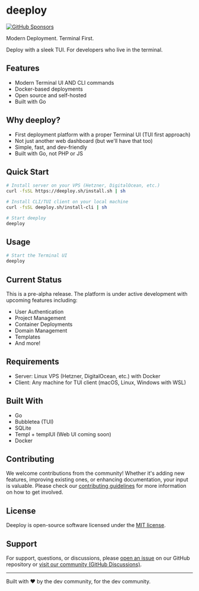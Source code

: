 # deeploy

[![GitHub Sponsors](https://img.shields.io/github/sponsors/axzilla?style=social&label=♥️%20Sponsor)](https://github.com/sponsors/axzilla)

Modern Deployment. Terminal First.

Deploy with a sleek TUI. For developers who live in the terminal.

## Features

- Modern Terminal UI AND CLI commands
- Docker-based deployments
- Open source and self-hosted
- Built with Go

## Why deeploy?

- First deployment platform with a proper Terminal UI (TUI first approach)
- Not just another web dashboard (but we'll have that too)
- Simple, fast, and dev-friendly
- Built with Go, not PHP or JS

## Quick Start

```bash
# Install server on your VPS (Hetzner, DigitalOcean, etc.)
curl -fsSL https://deeploy.sh/install.sh | sh

# Install CLI/TUI client on your local machine
curl -fsSL deeploy.sh/install-cli | sh

# Start deeploy
deeploy
```

## Usage

```bash
# Start the Terminal UI
deeploy
```

## Current Status

This is a pre-alpha release. The platform is under active development with upcoming features including:

- User Authentication
- Project Management
- Container Deployments
- Domain Management
- Templates
- And more!

## Requirements

- Server: Linux VPS (Hetzner, DigitalOcean, etc.) with Docker
- Client: Any machine for TUI client (macOS, Linux, Windows with WSL)

## Built With

- Go
- Bubbletea (TUI)
- SQLite
- Templ + templUI (Web UI coming soon)
- Docker

## Contributing

We welcome contributions from the community! Whether it's adding new features, improving existing ones, or enhancing documentation, your input is valuable. Please check our [contributing guidelines](CONTRIBUTING.md) for more information on how to get involved.

## License

Deeploy is open-source software licensed under the [MIT license](LICENSE).

## Support

For support, questions, or discussions, please [open an issue](https://github.com/axzilla/deeploy/issues) on our GitHub repository or [visit our community (GitHub Discussions)](https://github.com/axzilla/deeploy/discussions).

---

Built with ❤️ by the dev community, for the dev community.
